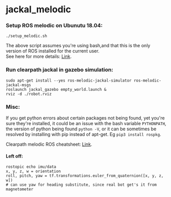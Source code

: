# jackal_melodic
### Setup ROS melodic on Ubunutu 18.04:

```./setup_melodic.sh```

The above script assumes you're using bash,and that this is the only version of ROS installed for the current user.<br/>
See here for more details: [Link](http://wiki.ros.org/melodic/Installation/Ubuntu).

### Run clearpath jackal in gazebo simulation:

```
sudo apt-get install --yes ros-melodic-jackal-simulator ros-melodic-jackal-msgs
roslaunch jackal_gazebo empty_world.launch &
rviz -d ./robot.rviz
```

### Misc:

If you get python errors about certain packages not being found, yet you're sure they're installed, it could be an issue with the bash variable ```PYTHONPATH```, the version of python being found ```python -V```, or it can be sometimes be resolved by installing with pip instead of apt-get. Eg ```pip3 install rospkg```.

Clearpath melodic ROS cheatsheet: [Link](https://www.generationrobots.com/media/ROS_Cheat_Sheet_Melodic.pdf).

#### Left off:
```
rostopic echo imu/data
x, y, z, w = orientation
roll, pitch, yaw = tf.transformations.euler_from_quaternion([x, y, z, w])
# can use yaw for heading substitute, since real bot get's it from magnetometer
```
